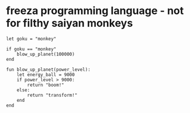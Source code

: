 # freeza programming language - not for filthy saiyan monkeys

```
let goku = "monkey"

if goku == "monkey"
    blow_up_planet(100000)
end

fun blow_up_planet(power_level):
    let energy_ball = 9000
    if power_level > 9000:
        return "boom!"
    else:
        return "transform!"
    end
end
```